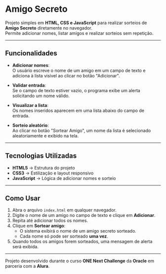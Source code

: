 # Amigo Secreto

Projeto simples em **HTML, CSS e JavaScript** para realizar sorteios de **Amigo Secreto** diretamente no navegador.  
Permite adicionar nomes, listar amigos e realizar sorteios sem repetição.

---

## Funcionalidades

- **Adicionar nomes**:  
  O usuário escreve o nome de um amigo em um campo de texto e adiciona à lista visível ao clicar no botão "Adicionar".

- **Validar entrada**:  
  Se o campo de texto estiver vazio, o programa exibe um alerta solicitando um nome válido.

- **Visualizar a lista**:  
  Os nomes inseridos aparecem em uma lista abaixo do campo de entrada.

- **Sorteio aleatório**:  
  Ao clicar no botão "Sortear Amigo", um nome da lista é selecionado aleatoriamente e exibido na tela.

---

## Tecnologias Utilizadas

- **HTML5** → Estrutura do projeto  
- **CSS3** → Estilização e layout responsivo  
- **JavaScript** → Lógica de adicionar nomes e sorteio  

---

## Como Usar

1. Abra o arquivo `index.html` em qualquer navegador.
2. Digite o nome de um amigo no campo de texto e clique em **Adicionar**.
3. Repita até adicionar todos os nomes.
4. Clique em **Sortear amigo**:
   - O sistema exibirá o nome de um amigo secreto sorteado.
   - Cada nome só pode ser sorteado **uma vez**.
5. Quando todos os amigos forem sorteados, uma mensagem de alerta será exibida.

---

Projeto desenvolvido durante o curso **ONE Next Challenge** da **Oracle** em parceria com a **Alura**.
